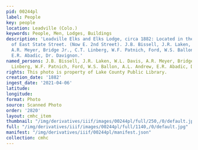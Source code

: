 ```yaml
---
pid: 00244pl
label: People
key: people
location: Leadville (Colo.)
keywords: People, Men, Lodges, Buildings
description: 'Leadville Elks and Elks Lodge, circa 1882: Located in the 100 block
  of East State Street. (Now E. 2nd Street). J.B. Bissell, J.R. Laken, W.L. Davis,
  A.R. Meyer, Bridge Jr., C.T. Linberg, W.F. Patnich, Ford, W.S. Ballon, A.L. Andrew,
  E.R. Abadic, Dr. Davignon.'
named_persons: J.B. Bissell, J.R. Laken, W.L. Davis, A.R. Meyer, Bridge Jr., C.T.
  Linberg, W.F. Patnich, Ford, W.S. Ballon, A.L. Andrew, E.R. Abadic, Dr. Davignon.
rights: This photo is property of Lake County Public Library.
creation_date: '1882'
ingest_date: '2021-04-06'
latitude: 
longitude: 
format: Photo
source: Scanned Photo
order: '2820'
layout: cmhc_item
thumbnail: "/img/derivatives/iiif/images/00244pl/full/250,/0/default.jpg"
full: "/img/derivatives/iiif/images/00244pl/full/1140,/0/default.jpg"
manifest: "/img/derivatives/iiif/00244pl/manifest.json"
collection: cmhc
---
```

